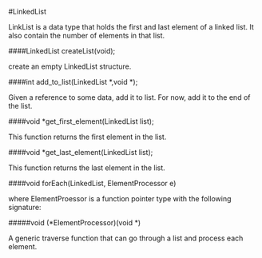 #LinkedList

LinkList is a data type that holds the first and last element of a linked list. It also contain the number of elements in that list.


####LinkedList createList(void);

create an empty LinkedList structure.


####int add_to_list(LinkedList *,void *);

Given a reference to some data, add it to list. For now, add it to the end of the list. 


####void *get_first_element(LinkedList list);

This function returns the first element in the list. 


####void *get_last_element(LinkedList list);

This function returns the last element in the list. 


####void forEach(LinkedList, ElementProcessor e)

where ElementProessor is a function pointer type with the following signature: 


#####void (*ElementProcessor)(void *)

A generic traverse function that can go through a list and process each element.
